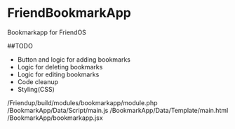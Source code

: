 # FriendBookmarkApp
Bookmarkapp for FriendOS


##TODO

 - Button and logic for adding bookmarks
 - Logic for deleting bookmarks
 - Logic for editing bookmarks
 - Code cleanup
 - Styling(CSS)

/Friendup/build/modules/bookmarkapp/module.php
/BookmarkApp/Data/Script/main.js
/BookmarkApp/Data/Template/main.html
/BookmarkApp/bookmarkapp.jsx

